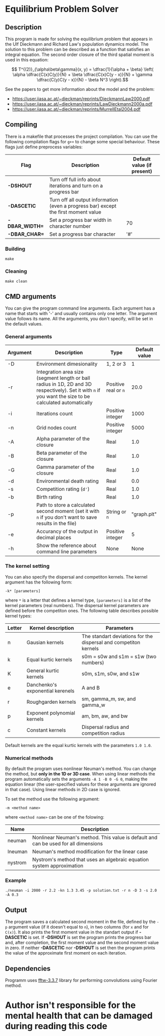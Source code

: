 # Equilibrium Problem Solver

## Description

This program is made for solving the equilibrium problem that appears in
the Ulf Dieckmann and Richard Law's population dynamics model. The solution to
this problem can be described as a function that satisfies an integral equation.
The second order closure of the third spatial moment is used in this equation:
```math
    T^{(2)}_{\alpha\beta\gamma}(x, y) =
        \dfrac{1}{\alpha + \beta} \left(
            \alpha \dfrac{C(x)C(y)}{N} +
            \beta  \dfrac{C(x)C(y - x)}{N} +
            \gamma \dfrac{C(y)C(y - x)}{N} -
            \beta N^3
        \right).
```

See the papers to get more information about the model and the problem:
- https://user.iiasa.ac.at/~dieckman/reprints/DieckmannLaw2000.pdf
- https://user.iiasa.ac.at/~dieckman/reprints/LawDieckmann2000a.pdf
- https://user.iiasa.ac.at/~dieckman/reprints/MurrellEtal2004.pdf

## Compiling

There is a makefile that processes the project compilation. You can use the
following compilation flags for `g++` to change some special behaviour. These
flags just define preprocess variables:

| Flag | Description | Default value (if present) |
| -- | -- | -- |
| **-DSHOUT** | Turn off full info about iterations and turn on a progress bar |
| **-DASCETIC** | Turn off all output information (even a progress bar) except the first moment value |
| **-DBAR_WIDTH=** *<int>* | Set a progress bar width in character number | 70 |
| **-DBAR_CHAR=** *<char>* | Set a progress bar character | '#' |

### Building
```    
make
```

### Cleaning
```
make clean
```

## CMD arguments

You can give the program command line arguments. Each argument has a name
that starts with '-' and usually contains only one letter. The argument value
follows its name. All the arguments, you don't specify, will be set in the
default values.

### General arguments

| Argument | Description | Type | Default value |
| -- | -- | -- | -- |
| -D | Environment dimesionality | 1, 2 or 3 | 1 |
| -r | Integration area size (segment length or ball radius in 1D, 2D and 3D respectively). Set it with `n` if you want the size to be calculated automatically | Positive real or `n` | 20.0 |
| -i | Iterations count | Positive integer | 1000 |
| -n | Grid nodes count | Positive integer | 5000 |
| -A | Alpha parameter of the closure | Real | 1.0 |
| -B | Beta parameter of the closure | Real | 1.0 |
| -G | Gamma parameter of the closure | Real | 1.0 |
| -d | Environmental death rating | Real | 0.0 |
| -s | Competition rating (`d'`) | Real | 1.0 |
| -b | Birth rating | Real | 1.0 |
| -p | Path to store a calculated second moment (set it with `n` if you don't want to save results in the file) | String or `n` | "graph.plt" |
| -e | Accurancy of the output in decimal places | Positive integer | 5 |
| -h | Show the reference about command line parameters | None | None |

### The kernel setting

You can also specify the dispersal and competiton kernels.
The kernel argument has the following form:
```
-k* [parameters]
```
where `*` is a letter that defines a kernel type, `[parameters]` is a
list of the kernel parameters (real numbers). The dispersal kernel parameters
are defined before the competiton ones. The following table describes
possible kernel types:

| Letter | Kernel description | Parameters |
| -- | -- | -- |
| n | Gausian kernels | The standart deviations for the dispersal and competiton kernels |
| k | Equal kurtic kernels | s0m = s0w and s1m = s1w (two numbers) |
| K | General kurtic kernels | s0m, s1m, s0w, and s1w |
| e | Danchenko's exponential kerenels | A and B |
| r | Roughgarden kernels | sm, gamma_m, sw, and gamma_w |
| p | Exponent polynomial kernels | am, bm, aw, and bw |
| c | Constant kernels | Dispersal radius and competition radius |

Default kernels are the equal kurtic kernels with the parameters `1.0 1.0`.

### Numerical methods

By default the program uses nonlinear Neuman's method.
You can change the method, but **only in the 1D or 3D case**. When using linear
methods the program automatically sets the arguments `-A 1 -B 0 -G 0`,
making the equation linear (the user-specified values for these arguments are
ignored in that case). Using linear methods in 2D case is ignored.

To set the method use the following argument:
```
-m <method name>
```
where `<method name>` can be one of the folowing:

| Name | Description |
| -- | -- |
| neuman | Nonlinear Neuman's method. This value is default and can be used for all dimensions |
| lneuman | Neuman's method modification for the linear case |
| nystrom | Nystrom's method that uses an algebraic equation system approximation |


### Example
```
./neuman -i 2000 -r 2.2 -kn 1.3 3.45 -p solution.txt -r n -D 3 -s 2.0 -A 0.3
```

## Output

The program saves a calculated second moment in the file, defined by the
`-p` argument value (if it doesn't equal to `n`), in two columns
(for `x` and for `C(x)`). It also prints the first moment value in the standart
output if **-DASCETIC** is set. If **-DSHOUT** is set the program prints
the progress bar and, after completion, the first moment value and the second
moment value in zero. If neither **-DASCETIC** nor **-DSHOUT** is set then the
program prints the value of the approximate first moment on each iteration.

## Dependencies

Programm uses [fftw-3.3.7](http://www.fftw.org/) library for performing
convolutions using Fourier method.

# **Author isn't responsible for the mental health that can be damaged during reading this code**
